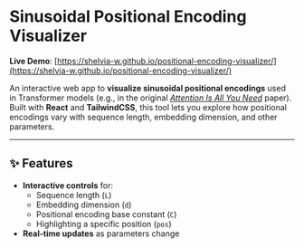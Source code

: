 # Sinusoidal Positional Encoding Visualizer

**Live Demo**: [https://shelvia-w.github.io/positional-encoding-visualizer/](https://shelvia-w.github.io/positional-encoding-visualizer/)

An interactive web app to **visualize sinusoidal positional encodings** used in Transformer models (e.g., in the original [*Attention Is All You Need*](https://arxiv.org/pdf/1706.03762) paper).  Built with **React** and **TailwindCSS**, this tool lets you explore how positional encodings vary with sequence length, embedding dimension, and other parameters.

---

## ✨ Features
- **Interactive controls** for:
  - Sequence length (`L`)
  - Embedding dimension (`d`)
  - Positional encoding base constant (`C`)
  - Highlighting a specific position (`pos`)
- **Real-time updates** as parameters change